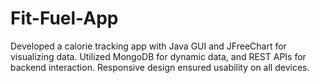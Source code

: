 # Fit-Fuel-App
Developed a calorie tracking app with Java GUI and JFreeChart for visualizing data. 
Utilized MongoDB for dynamic data, and REST APIs for backend interaction. 
Responsive design ensured usability on all devices. 
